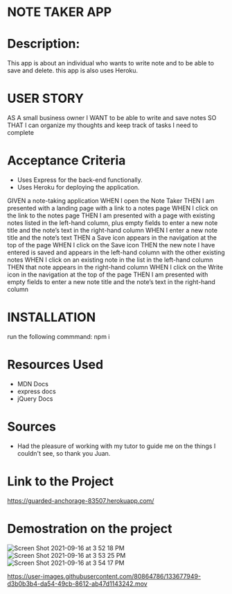 # NOTE TAKER APP

# Description:
This app is about an individual who wants to write note and to be able to save and delete. this app is also uses Heroku.

# USER STORY 
AS A small business owner
I WANT to be able to write and save notes
SO THAT I can organize my thoughts and keep track of tasks I need to complete

# Acceptance Criteria
- Uses Express for the back-end functionally.
- Uses Heroku for deploying the application.

GIVEN a note-taking application
WHEN I open the Note Taker
THEN I am presented with a landing page with a link to a notes page
WHEN I click on the link to the notes page
THEN I am presented with a page with existing notes listed in the left-hand column, plus empty fields to enter a new note title and the note’s text in the right-hand column
WHEN I enter a new note title and the note’s text
THEN a Save icon appears in the navigation at the top of the page
WHEN I click on the Save icon
THEN the new note I have entered is saved and appears in the left-hand column with the other existing notes
WHEN I click on an existing note in the list in the left-hand column
THEN that note appears in the right-hand column
WHEN I click on the Write icon in the navigation at the top of the page
THEN I am presented with empty fields to enter a new note title and the note’s text in the right-hand column

# INSTALLATION
run the following commmand:
npm i

# Resources Used
- MDN Docs
- express docs
- jQuery Docs

# Sources
- Had the pleasure of working with my tutor to guide me on the things I couldn't see, so thank you Juan.

# Link to the Project 
https://guarded-anchorage-83507.herokuapp.com/

# Demostration on the project
![Screen Shot 2021-09-16 at 3 52 18 PM](https://user-images.githubusercontent.com/80864786/133677066-cf689757-5cc1-4f6a-b4b2-c4c77cadf6e7.png)
![Screen Shot 2021-09-16 at 3 53 25 PM](https://user-images.githubusercontent.com/80864786/133677295-78486376-4c21-419c-bff5-7f5f1863d4a1.png)
![Screen Shot 2021-09-16 at 3 54 17 PM](https://user-images.githubusercontent.com/80864786/133677303-774e9c6c-3de5-4a3e-b0c0-477b8f740519.png)


https://user-images.githubusercontent.com/80864786/133677949-d3b0b3b4-da54-49cb-8612-ab47d1143242.mov


